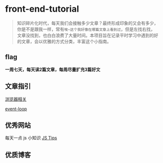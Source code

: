 # front-end-tutorial
> 知识碎片化时代，每天我们会接触多少文章？最终形成印象的又会有多少，你是不是跟我一样，常有`唉~这个我好像在哪篇文章上看到过`，但是左找右找，文章没找到，也白白浪费了大量时间。本项目旨在记录平时学习中遇到的好的文章，会以优雅的方式分类，丰富这个小指南。
 
 ## flag
 **一周七天，每天读2篇文章，每周尽量扩充3篇好文**

 ## 文章指引
 [浏览器相关](https://github.com/timeTravelCYN/front-end-tutorial/blob/master/artical/%E6%B5%8F%E8%A7%88%E5%99%A8%E5%8E%9F%E7%90%86%E7%9B%B8%E5%85%B3.md)
 
 
 [event-loop](https://github.com/timeTravelCYN/front-end-tutorial/blob/master/artical/event-loop.md)
 
 ## 优秀网站
 每天一点 js 小知识
 [JS Tips](http://www.jstips.co/zh_CN/)
 
 ## 优质博客
 
